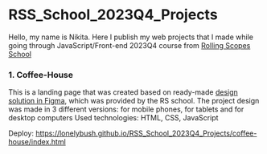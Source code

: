 # RSS_School_2023Q4_Projects

Hello, my name is Nikita. 
Here I publish my web projects that I made while going through JavaScript/Front-end 2023Q4 course from [Rolling Scopes School](https://rs.school/)

### 1. Coffee-House

This is a landing page that was created based on ready-made [design solution in Figma](https://www.figma.com/design/SAoBmuOqTfguehdT4IFRxQ/Coffee-House?node-id=0-1&t=ohzpOnJtSTBZSb3W-0), which was provided by the RS school.
The project design was made in 3 different versions: for mobile phones, for tablets and for desktop computers
Used technologies: HTML, CSS, JavaScript

Deploy: https://lonelybush.github.io/RSS_School_2023Q4_Projects/coffee-house/index.html

